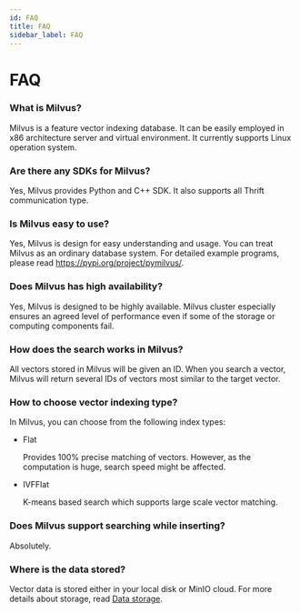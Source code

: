 ```yaml
---
id: FAQ
title: FAQ
sidebar_label: FAQ
---
```


# FAQ

### What is Milvus?

Milvus is a feature vector indexing database. It can be easily employed in x86 architecture server and virtual environment. It currently supports Linux operation system. 
    
### Are there any SDKs for Milvus?

 Yes, Milvus provides Python and C++ SDK. It also supports all Thrift communication type.

### Is Milvus easy to use?

Yes, Milvus is design for easy understanding and usage. You can treat Milvus as an ordinary database system. For detailed example programs, please read https://pypi.org/project/pymilvus/.

### Does Milvus has high availability?

Yes, Milvus is designed to be highly available. Milvus cluster especially ensures an agreed level of performance even if some of the storage or computing components fail. 

### How does the search works in Milvus?

All vectors stored in Milvus will be given an ID. When you search a vector, Milvus will return several IDs of vectors most similar to the target vector.


### How to choose vector indexing type?

In Milvus, you can choose from the following index types:

- Flat

  Provides 100% precise matching of vectors. However, as the computation is huge, search speed might be affected. 
  
- IVFFlat

  K-means based search which supports large scale vector matching.


### Does Milvus support searching while inserting?

Absolutely. 

### Where is the data stored?

Vector data is stored either in your local disk or MinIO cloud. For more details about storage, read [Data storage](userguide/data_storage.md).

